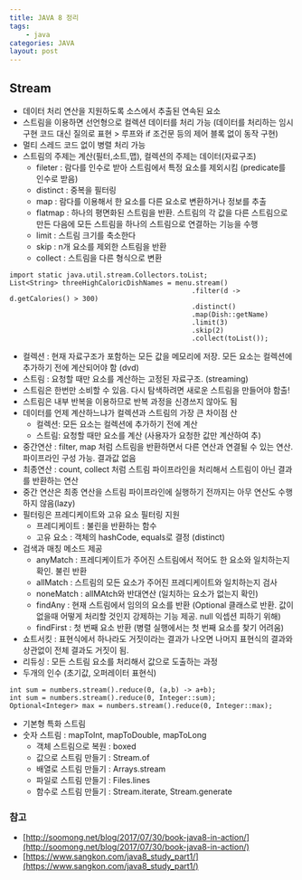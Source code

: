 ```yaml
---
title: JAVA 8 정리
tags: 
    - java
categories: JAVA
layout: post
---
```


## Stream

* 데이터 처리 연산을 지원하도록 소스에서 추출된 연속된 요소
* 스트림을 이용하면 선언형으로 컬렉션 데이터를 처리 가능 (데이터를 처리하는 임시 구현 코드 대신 질의로 표현 > 루프와 if 조건문 등의 제어 블록 없이 동작 구현)
* 멀티 스레드 코드 없이 병렬 처리 가능
* 스트림의 주제는 계산(필터,소트,맵), 컬렉션의 주제는 데이터(자료구조)
    * fileter : 람다를 인수로 받아 스트림에서 특정 요소를 제외시킴 (predicate를 인수로 받음)
    * distinct : 중복을 필터링
    * map : 람다를 이용해서 한 요소를 다른 요소로 변환하거나 정보를 추출
    * flatmap : 하나의 평면화된 스트림을 반환. 스트림의 각 값을 다른 스트림으로 만든 다음에 모든 스트림을 하나의 스트림으로 연결하는 기능을 수행
    * limit : 스트림 크기를 축소한다
    * skip : n개 요소를 제외한 스트림을 반환
    * collect : 스트림을 다른 형식으로 변환

```
import static java.util.stream.Collectors.toList;
List<String> threeHighCaloricDishNames = menu.stream()
                                             .filter(d -> d.getCalories() > 300)
                                             .distinct()
                                             .map(Dish::getName)
                                             .limit(3)
                                             .skip(2)
                                             .collect(toList());
```

* 컬렉션 : 현재 자료구조가 포함하는 모든 값을 메모리에 저장. 모든 요소는 컬렉션에 추가하기 전에 계산되어야 함 (dvd)
* 스트림 : 요청할 때만 요소를 계산하는 고정된 자료구조. (streaming)
* 스트림은 한번만 소비할 수 있음. 다시 탐색하려면 새로운 스트림을 만들어야 함출!
* 스트림은 내부 반복을 이용하므로 반복 과정을 신경쓰지 않아도 됨
* 데이터를 언제 계산하느냐가 컬렉션과 스트림의 가장 큰 차이점 산
    - 컬렉션: 모든 요소는 컬렉션에 추가하기 전에 계산
    - 스트림: 요청할 때만 요소를 계산 (사용자가 요청한 값만 계산하여 추)
* 중간연산 : filter, map 처럼 스트림을 반환하면서 다른 연산과 연결될 수 있는 연산. 파이프라인 구성 가능. 결과값 없음
* 최종연산 : count, collect 처럼 스트림 파이프라인을 처리해서 스트림이 아닌 결과를 반환하는 연산
* 중간 연산은 최종 연산을 스트림 파이프라인에 실행하기 전까지는 아무 연산도 수행하지 않음(lazy)
* 필터링은 프레디케이트와 고유 요소 필터링 지원
    - 프레디케이트 : 불린을 반환하는 함수
    - 고유 요소 : 객체의 hashCode, equals로 결정 (distinct)
* 검색과 매칭 메소드 제공
    * anyMatch : 프레디케이트가 주어진 스트림에서 적어도 한 요소와 일치하는지 확인. 불린 반환
    * allMatch : 스트림의 모든 요소가 주어진 프레디케이트와 일치하는지 검사
    * noneMatch : allMAtch와 반대연산 (일치하는 요소가 없는지 확인)
    * findAny : 현재 스트림에서 임의의 요소를 반환 (Optional 클래스로 반환. 값이 없을때 어떻게 처리할 것인지 강제하는 기능 제공. null 익셉션 피하기 위해)
    * findFirst : 첫 번째 요소 반환 (병렬 실행에서는 첫 번째 요소를 찾기 어려움)
* 쇼트서킷 : 표현식에서 하나라도 거짓이라는 결과가 나오면 나머지 표현식의 결과와 상관없이 전체 결과도 거짓이 됨.
* 리듀싱 : 모든 스트림 요소를 처리해서 값으로 도출하는 과정
* 두개의 인수 (초기값, 오퍼레이터 표현식)

```
int sum = numbers.stream().reduce(0, (a,b) -> a+b);
int sum = numbers.stream().reduce(0, Integer::sum);
Optional<Integer> max = numbers.stream().reduce(0, Integer::max);
```

* 기본형 특화 스트림
* 숫자 스트림 : mapToInt, mapToDouble, mapToLong
    * 객체 스트림으로 복원 : boxed
    * 값으로 스트림 만들기 : Stream.of
    * 배열로 스트림 만들기 : Arrays.stream
    * 파일로 스트림 만들기 : Files.lines
    * 함수로 스트림 만들기 : Stream.iterate, Stream.generate


### 참고
* [http://soomong.net/blog/2017/07/30/book-java8-in-action/](http://soomong.net/blog/2017/07/30/book-java8-in-action/)
* [https://www.sangkon.com/java8_study_part1/](https://www.sangkon.com/java8_study_part1/)
